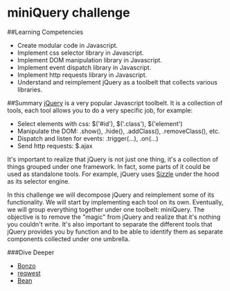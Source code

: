 # miniQuery challenge

##Learning Competencies
- Create modular code in Javascript.
- Implement css selector library in Javascript.
- Implement DOM manipulation library in Javascript.
- Implement event dispatch library in Javascript.
- Implement http requests library in Javascript.
- Understand and reimplement jQuery as a toolbelt that collects various libraries.

##Summary
[jQuery](http://jquery.com/) is a very popular Javascript toolbelt. It is a collection of tools, each tool allows you to do a very specific job, for example:

  - Select elements with css: $('#id'), $('.class'), $('element')
  - Manipulate the DOM: .show(), .hide(), .addClass(), .removeClass(), etc.
  - Dispatch and listen for events: .trigger(...), .on(...)
  - Send http requests: $.ajax

It's important to realize that jQuery is not just one thing, it's a collection of things grouped under one framework. In fact, some parts of it could be used as standalone tools. For example, jQuery uses [Sizzle](https://github.com/jquery/sizzle) under the hood as its selector engine.

In this challenge we will decompose jQuery and reimplement some of its functionality. We will start by implementing each tool on its own. Eventually, we will group everything together under one toolbelt: miniQuery. The objective is to remove the "magic" from jQuery and realize that it's nothing you couldn't write. It's also important to separate the different tools that jQuery provides you by function and to be able to identify them as separate components collected under one umbrella.


###Dive Deeper
- [Bonzo](https://github.com/ded/bonzo)
- [reqwest](https://github.com/ded/reqwest)
- [Bean](https://github.com/fat/bean)
